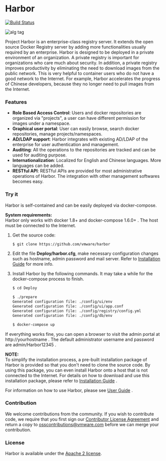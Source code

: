 # Harbor

[![Build Status](https://travis-ci.org/vmware/harbor.svg?branch=master)](https://travis-ci.org/vmware/harbor)

![alg tag](https://cloud.githubusercontent.com/assets/2390463/13484557/088a1000-e13a-11e5-87d4-a64366365bef.png)

Project Harbor is an enterprise-class registry server. It extends the open source Docker Registry server by adding more functionalities usually required by an enterprise. Harbor is designed to be deployed in a private environment of an organization. A private registry is important for organizations who care much about security. In addition, a private registry improves productivity by eliminating the need to download images from the public network. This is very helpful to container users who do not have a good network to the Internet. For example, Harbor accelerates the progress of Chinese developers, because they no longer need to pull images from the Internet.

### Features
* **Role Based Access Control**: Users and docker repositories are organized via "projects", a user can have different permission for images under a namespace.
* **Graphical user portal**: User can easily browse, search docker repositories, manage projects/namespaces.
* **AD/LDAP support**: Harbor integrates with existing AD/LDAP of the enterprise for user authentication and management.
* **Auditing**: All the operations to the repositories are tracked and can be used for auditing purpose.
* **Internationalization**: Localized for English and Chinese languages. More languages can be added.
* **RESTful API**: RESTful APIs are provided for most administrative operations of Harbor. The integration with other management softwares becomes easy.

### Try it
Harbor is self-contained and can be easily deployed via docker-compose.  

**System requirements:**  
Harbor only works with docker 1.8+ and docker-compose 1.6.0+ .
The host must be connected to the Internet.

1. Get the source code:
    
    ```sh
    $ git clone https://github.com/vmware/harbor
    ```
2. Edit the file **Deploy/harbor.cfg**, make necessary configuration changes such as hostname, admin password and mail server. Refer to [Installation Guide](docs/installation_guide.md) for more info.  


3. Install Harbor by the following commands. It may take a while for the docker-compose process to finish.
    ```sh
    $ cd Deploy
    
    $ ./prepare
    Generated configuration file: ./config/ui/env
    Generated configuration file: ./config/ui/app.conf
    Generated configuration file: ./config/registry/config.yml
    Generated configuration file: ./config/db/env
    
    $ docker-compose up
    ```
If everything works fine, you can open a browser to visit the admin portal at http://yourhostname . The default administrator username and password are admin/Harbor12345 .

**NOTE:**  
To simplify the installation process, a pre-built installation package of Harbor is provided so that you don't need to clone the source code. By using this package, you can even install Harbor onto a host that is not connected to the Internet. For details on how to download and use this installation package, please refer to [Installation Guide](docs/installation_guide.md) .

For information on how to use Harbor, please see [User Guide](docs/user_guide.md) .

### Contribution
We welcome contributions from the community.  If you wish to contribute code, we require that you first sign our [Contributor License Agreement](https://vmware.github.io/photon/assets/files/vmware_cla.pdf) and return a copy to osscontributions@vmware.com before we can merge your contribution.

### License
Harbor is available under the [Apache 2 license](LICENSE).
